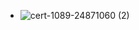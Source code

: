 * ![cert-1089-24871060 (2)](https://user-images.githubusercontent.com/99093515/153268411-8cc34048-31c1-4393-931f-1e9391b4e6ee.jpg)